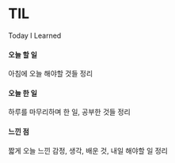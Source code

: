 # TIL
Today I Learned

#### 오늘 할 일
아침에 오늘 해야할 것들 정리
#### 오늘 한 일
하루를 마무리하며 한 일, 공부한 것들 정리
#### 느낀 점
짧게 오늘 느낀 감정, 생각, 배운 것, 내일 해야할 일 정리
